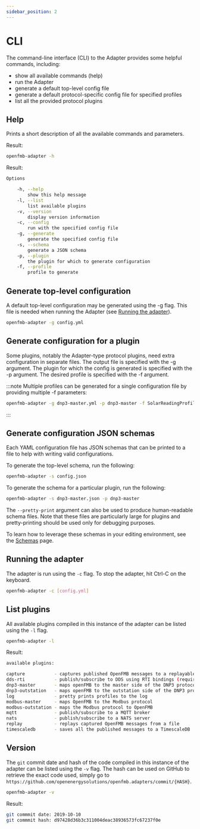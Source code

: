 ```yaml
---
sidebar_position: 2
---
```


# CLI

The command-line interface (CLI) to the Adapter provides some helpful commands, including: 

* show all available commands (help)
* run the Adapter
* generate a default top-level config file
* generate a default protocol-specific config file for specified profiles
* list all the provided protocol plugins

## Help

Prints a short description of all the available commands and parameters. 

Result: 

```bash
openfmb-adapter -h
```

Result:

```bash
Options

    -h, --help
        show this help message
    -l, --list
        list available plugins
    -v, --version
        display version information
    -c, --config
        run with the specified config file
    -g, --generate
        generate the specified config file
    -s, --schema
        generate a JSON schema
    -p, --plugin
        the plugin for which to generate configuration
    -f, --profile
        profile to generate
```


## Generate top-level configuration

A default top-level configuration may be generated using the -g flag. This file is needed when running the Adapter (see [Running the adapter](#running-the-adapter)).

```bash
openfmb-adapter -g config.yml
```

## Generate configuration for a plugin
Some plugins, notably the Adapter-type protocol plugins, need extra configuration in separate files. The output file is specified with the -g argument. The plugin for which the config is generated is specified with the -p argument. The desired profile is specified with the -f argument. 

:::note Multiple profiles can be generated for a single configuration file by providing multiple -f parameters:

```bash
openfmb-adapter -g dnp3-master.yml -p dnp3-master -f SolarReadingProfile -f SolarStatusProfile
```
:::

## Generate configuration JSON schemas
Each YAML configuration file has JSON schemas that can be printed to a file to help with writing valid configurations. 


To generate the top-level schema, run the following: 
```bash
openfmb-adapter -s config.json
```

To generate the schema for a particular plugin, run the following: 

```bash
openfmb-adapter -s dnp3-master.json -p dnp3-master
```

The `--pretty-print` argument can also be used to produce human-readable schema files. Note that these files are particularly large for plugins and pretty-printing should be used only for debugging purposes. 

To learn how to leverage these schemas in your editing environment, see the [Schemas](./schemas.md) page.

## Running the adapter

The adapter is run using the `-c` flag. To stop the adapter, hit Ctrl-C on the keyboard.

```bash
openfmb-adapter -c [config.yml]
```

## List plugins

All available plugins compiled in this instance of the adapter can be listed using the `-l` flag.

```bash
openfmb-adapter -l
```

Result:

```bash
available plugins:

capture           - captures published OpenFMB messages to a replayable file format
dds-rti           - publish/subscribe to DDS using RTI bindings (requires run-time license)
dnp3-master       - maps openFMB to the master side of the DNP3 protocol
dnp3-outstation   - maps openFMB to the outstation side of the DNP3 protocol
log               - pretty prints profiles to the log
modbus-master     - maps OpenFMB to the Modbus protocol
modbus-outstation - maps the Modbus protocol to OpenFMB
mqtt              - publish/subscribe to a MQTT broker
nats              - publish/subscribe to a NATS server
replay            - replays captured OpenFMB messages from a file
timescaledb       - saves all the published messages to a TimescaleDB
```

## Version

The `git` commit date and hash of the code compiled in this instance of the adapter can be listed
using the `-v` flag. The hash can be used on GitHub to retrieve the exact code used, simply go to
`https://github.com/openenergysolutions/openfmb.adapters/commit/{HASH}`.

```bash
openfmb-adapter -v
```

Result:

```bash
git commmit date: 2019-10-10
git commmit hash: d97428d36b3c311004deac38936573fc67237f0e
```


